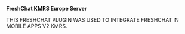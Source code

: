 
**FreshChat KMRS Europe Server**

THIS FRESHCHAT PLUGIN WAS USED TO INTEGRATE FRESHCHAT IN MOBILE APPS V2 KMRS.
